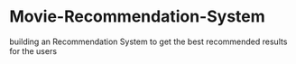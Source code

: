 # Movie-Recommendation-System
building an Recommendation System to get the best recommended results for the users 
